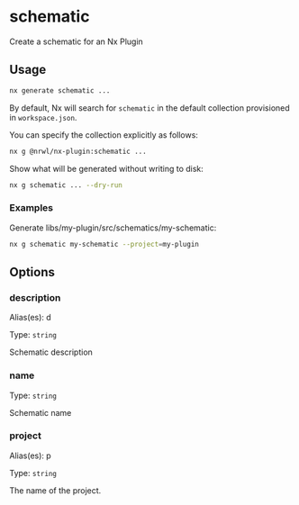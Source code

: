 # schematic

Create a schematic for an Nx Plugin

## Usage

```bash
nx generate schematic ...
```

By default, Nx will search for `schematic` in the default collection provisioned in `workspace.json`.

You can specify the collection explicitly as follows:

```bash
nx g @nrwl/nx-plugin:schematic ...
```

Show what will be generated without writing to disk:

```bash
nx g schematic ... --dry-run
```

### Examples

Generate libs/my-plugin/src/schematics/my-schematic:

```bash
nx g schematic my-schematic --project=my-plugin
```

## Options

### description

Alias(es): d

Type: `string`

Schematic description

### name

Type: `string`

Schematic name

### project

Alias(es): p

Type: `string`

The name of the project.
